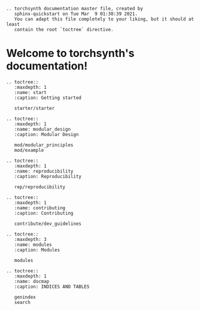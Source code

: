 ```eval_rst
.. torchsynth documentation master file, created by
   sphinx-quickstart on Tue Mar  9 01:30:39 2021.
   You can adapt this file completely to your liking, but it should at least
   contain the root `toctree` directive.
```

Welcome to torchsynth's documentation!
======================================

```eval_rst
.. toctree::
   :maxdepth: 1
   :name: start
   :caption: Getting started

   starter/starter
```

```eval_rst
.. toctree::
   :maxdepth: 1
   :name: modular_design
   :caption: Modular Design

   mod/modular_principles
   mod/example
```

```eval_rst
.. toctree::
   :maxdepth: 1
   :name: reproducibility
   :caption: Reproducibility

   rep/reproducibility
```

```eval_rst
.. toctree::
   :maxdepth: 1
   :name: contributing
   :caption: Contributing

   contribute/dev_guidelines
```

```eval_rst
.. toctree::
   :maxdepth: 3
   :name: modules
   :caption: Modules

   modules
```

```eval_rst
.. toctree::
   :maxdepth: 1
   :name: docmap
   :caption: INDICES AND TABLES

   genindex
   search
```